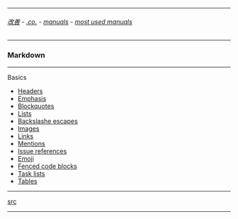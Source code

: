 
---

###### [改善](https://github.com/ttltrk/0C/blob/master/README.MD) - [.co.](https://github.com/ttltrk/PRG/blob/master/CODING.MD) - [manuals](https://github.com/ttltrk/PRG/blob/master/MAN.MD) - [most used manuals](https://github.com/ttltrk/PRG/blob/master/MUM.MD)

---

### Markdown

---

Basics

* <a href="">Headers</a>
* <a href="">Emphasis</a>
* <a href="">Blockquotes</a>
* <a href="">Lists</a>
* <a href="">Backslashe escapes</a>
* <a href="">Images</a>
* <a href="">Links</a>
* <a href="">Mentions</a>
* <a href="">Issue references</a>
* <a href="">Emoji</a>
* <a href="">Fenced code blocks</a>
* <a href="">Task lists</a>
* <a href="">Tables</a>

---

[src](https://guides.github.com/pdfs/markdown-cheatsheet-online.pdf)

---
